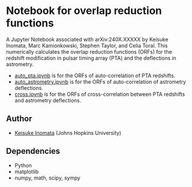# Notebook for overlap reduction functions

A Jupyter Notebook associated with arXiv:240X.XXXXX by Keisuke Inomata, Marc Kamionkowski, Stephen Taylor, and Celia Toral.
This numerically calculates the overlap reduction functions (ORFs) for the redshift modification in pulsar timing array (PTA) and the deflections in astrometry.

- [auto_pta.ipynb](orf_numerical_calculation/auto_pta.ipynb) is for the ORFs of auto-correlation of PTA redshifts. 
- [auto_astrometry.ipynb](orf_numerical_calculation/auto_astrometry.ipynb) is for the ORFs of auto-correlation of astrometry deflections. 
- [cross.ipynb](orf_numerical_calculation/cross.ipynb) is for the ORFs of cross-correlation between PTA redshifts and astrometry deflections. 

## Author
- [Keisuke Inomata](mailto:kinomat1@jhu.edu) (Johns Hopkins University)

## Dependencies
- Python
- matplotlib
- numpy, math, scipy, sympy

